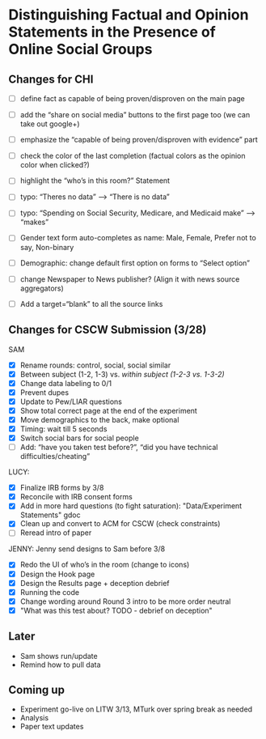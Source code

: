 # Distinguishing Factual and Opinion Statements in the Presence of Online Social Groups

## Changes for CHI

- [ ] define fact as capable of being proven/disproven on the main page
- [ ] add the “share on social media” buttons to the first page too (we can take out google+)
- [ ] emphasize the “capable of being proven/disproven with evidence” part
- [ ] check the color of the last completion (factual colors as the opinion color when clicked?)
- [ ] highlight the “who’s in this room?” Statement
- [ ] typo: “Theres no data” —> “There is no data”
- [ ] typo: “Spending on Social Security, Medicare, and Medicaid make” —> “makes”
- [ ] Gender text form auto-completes as name: Male, Female, Prefer not to say, Non-binary
- [ ] Demographic: change default first option on forms to “Select option”
- [ ] change Newspaper to News publisher? (Align it with news source aggregators)
- [ ] Add a target=“blank” to all the source links


## Changes for CSCW Submission (3/28)

SAM
- [x] Rename rounds: control, social, social similar
- [x] Between subject (1-2, 1-3) vs. *within subject (1-2-3 vs. 1-3-2)*
- [x] Change data labeling to 0/1
- [x] Prevent dupes
- [x] Update to Pew/LIAR questions
- [x] Show total correct page at the end of the experiment
- [x] Move demographics to the back, make optional
- [x] Timing: wait till 5 seconds
- [x] Switch social bars for social people
- [ ] Add: “have you taken test before?”, “did you have technical difficulties/cheating”

LUCY: 
- [x] Finalize IRB forms by 3/8
- [x] Reconcile with IRB consent forms
- [x] Add in more hard questions (to fight saturation): "Data/Experiment Statements" gdoc
- [x] Clean up and convert to ACM for CSCW (check constraints)
- [ ] Reread intro of paper

JENNY: Jenny send designs to Sam before 3/8
- [x] Redo the UI of who’s in the room (change to icons)
- [x] Design the Hook page
- [x] Design the Results page + deception debrief
- [x] Running the code
- [x] Change wording around Round 3 intro to be more order neutral
- [x] "What was this test about? TODO - debrief on deception"
 
## Later
- Sam shows run/update
- Remind how to pull data

## Coming up
- Experiment go-live on LITW 3/13, MTurk over spring break as needed
- Analysis
- Paper text updates

